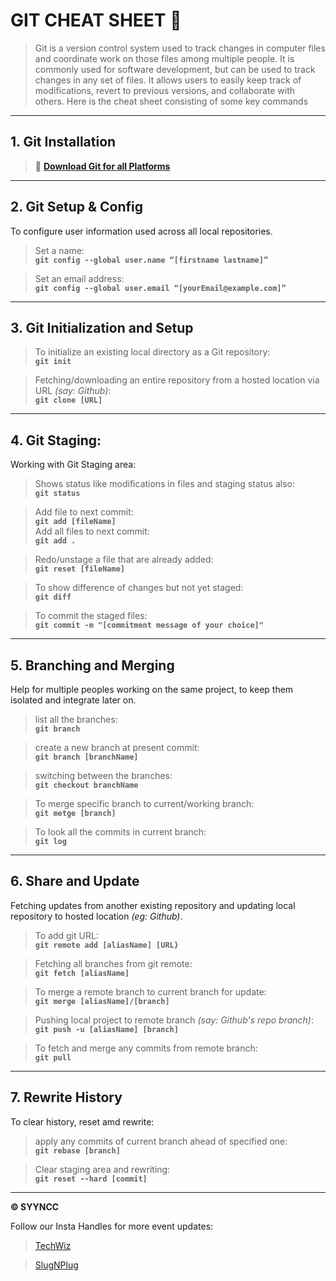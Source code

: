 # GIT CHEAT SHEET 📝

> Git is a version control system used to track changes in computer files and coordinate work on those files among multiple people. It is commonly used for software development, but can be used to track changes in any set of files. It allows users to easily keep track of modifications, revert to previous versions, and collaborate with others.
> Here is the cheat sheet consisting of some key commands

---

## 1. Git Installation

> 🔗 **[Download Git for all Platforms](https://git-scm.com/downloads)**

---

## 2. Git Setup & Config

To configure user information used across all local repositories.

> Set a name: <br> **`git config --global user.name “[firstname lastname]”`**

> Set an email address: <br> **`git config --global user.email “[yourEmail@example.com]”`**

---

## 3. Git Initialization and Setup

> To initialize an existing local directory as a Git repository: <br> **`git init`**

> Fetching/downloading an entire repository from a hosted location via URL _(say: Github)_: <br> **`git clone [URL]`**

---

## 4. Git Staging:

Working with Git Staging area:

> Shows status like modifications in files and staging status also: <br> **`git status`**

> Add file to next commit: <br> **`git add [fileName]`** <br>
> Add all files to next commit: <br> **`git add .`**

> Redo/unstage a file that are already added: <br> **`git reset [fileName]`**

> To show difference of changes but not yet staged: <br> **`git diff`**

> To commit the staged files: <br> **`git commit -m "[commitment message of your choice]"`**

---

## 5. Branching and Merging

Help for multiple peoples working on the same project, to keep them isolated and integrate later on.

> list all the branches: <br> **`git branch`**

> create a new branch at present commit: <br> **`git branch [branchName]`**

> switching between the branches: <br> **`git checkout branchName`**

> To merge specific branch to current/working branch:<br> **`git metge [branch]`**

> To look all the commits in current branch: <br> **`git log`**

---

## 6. Share and Update

Fetching updates from another existing repository and updating local repository to hosted location _(eg: Github)_.

> To add git URL: <br> **`git remote add [aliasName] [URL}`**

> Fetching all branches from git remote: <br> **`git fetch [aliasName]`**

> To merge a remote branch to current branch for update: <br> **`git merge [aliasName]/[branch]`**

> Pushing local project to remote branch _(say: Github's repo branch)_: <br> **`git push -u [aliasName] [branch]`**

> To fetch and merge any commits from remote branch: <br> **`git pull`**

---

## 7. Rewrite History

To clear history, reset amd rewrite:

> apply any commits of current branch ahead of specified one: <br> **`git rebase [branch]`**

> Clear staging area and rewriting: <br> **`git reset --hard [commit]`**

---

**© SYYNCC**

Follow our Insta Handles for more event updates:

> [TechWiz](https://www.instagram.com/techwiz_rmp/)

> [SlugNPlug](https://www.instagram.com/slugnplug)
